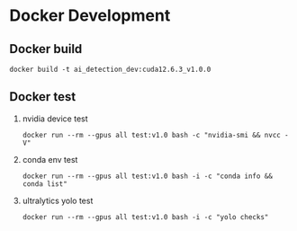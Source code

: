 # Docker Development

## Docker build

```shell
docker build -t ai_detection_dev:cuda12.6.3_v1.0.0
```
## Docker test

1. nvidia device test
    ```shell
    docker run --rm --gpus all test:v1.0 bash -c "nvidia-smi && nvcc -V"
    ```
2. conda env test
    ```shell
    docker run --rm --gpus all test:v1.0 bash -i -c "conda info && conda list"
    ```
3. ultralytics yolo test
    ```shell
    docker run --rm --gpus all test:v1.0 bash -i -c "yolo checks"
    ```